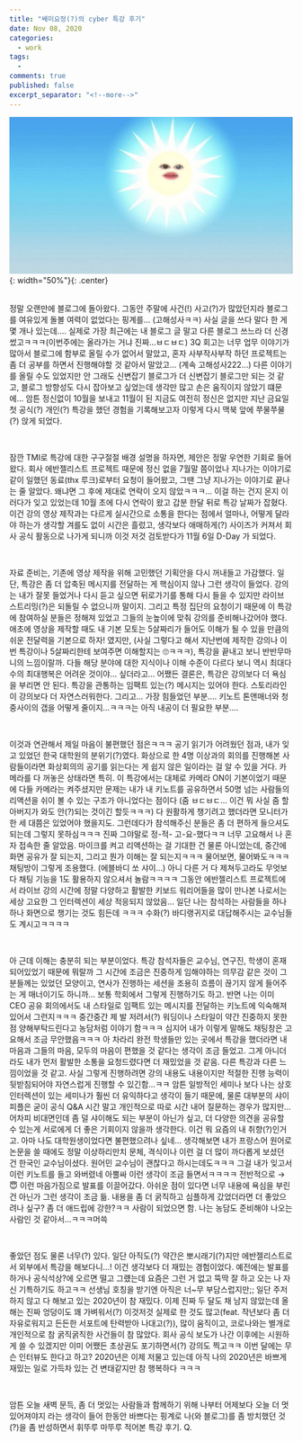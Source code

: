 ```yaml
---
title: "쌔미요정(?)의 cyber 특강 후기" 
date: Nov 08, 2020 
categories: 
  - work 
tags: 
  - 
comments: true 
published: false
excerpt_separator: "<!--more-->"
---
```


![input](/images/the-first-special-lecture.png){: width="50%"}{: .center}  
<br>

정말 오랜만에 블로그에 돌아왔다. 그동안 주말에 사건(!) 사고(?)가 많았던지라 블로그를 여유있게 돌볼 여력이 없었다는 핑계를… (고해성사ㅋㅋ) 사실 글을 쓰다 말다 한 게 몇 개나 있는데…. 실제로 가장 최근에는 내 블로그 글 말고 다른 블로그 쓰느라 더 신경썼고ㅋㅋㅋ(이번주에는 올라가는 거냐 진짜…ㅂㄷㅂㄷ) 3Q 회고는 너무 업무 이야기가 많아서 블로그에 함부로 올릴 수가 없어서 말았고, 혼자 사부작사부작 하던 프로젝트는 좀 더 공부를 하면서 진행해야할 것 같아서 말았고… (계속 고해성사222…) 다른 이야기를 올릴 수도 있었지만 안 그래도 신변잡기 블로그가 더 신변잡기 블로그만 되는 것 같고, 블로그 방향성도 다시 잡아보고 싶었는데 생각만 많고 손은 움직이지 않았기 떄문에… 암튼 정신없이 10월을 보내고 11월이 된 지금도 여전히 정신은 없지만 지난 금요일 첫 공식(?) 개인(?) 특강을 했던 경험을 기록해보고자 이렇게 다시 맥북 앞에 쭈물쭈물(?) 앉게 되었다.<!--more-->

<br>

잠깐 TMI로 특강에 대한 구구절절 배경 설명을 하자면, 제안은 정말 우연한 기회로 들어왔다. 회사 에반젤리스트 프로젝트 때문에 정신 없을 7월말 쯤이었나 지나가는 이야기로 같이 일했던 동료(thx 루크)로부터 요청이 들어왔고, 그땐 그냥 지나가는 이야기로 끝나는 줄 알았다. 왜냐면 그 후에 제대로 연락이 오지 않았ㅋㅋㅋ… 이걸 하는 건지 몬지 이러다가 잊고 있었는데 10월 초에 다시 연락이 왔고 갑분 한달 뒤로 특강 날짜가 잡혔다. 이건 강의 영상 제작과는 다르게 실시간으로 소통을 한다는 점에서 얼마나, 어떻게 달라야 하는가 생각할 겨를도 없이 시간은 흘렀고, 생각보다 애매하게(?) 사이즈가 커져서 회사 공식 활동으로 나가게 되니까 이것 저것 검토받다가 11월 6일 D-Day 가 되었다.

<br>

자료 준비는, 기존에 영상 제작을 위해 고민했던 기획안을 다시 꺼내들고 가감했다. 일단, 특강은 좀 더 압축된 메시지를 전달하는 게 핵심이지 않나 그런 생각이 들었다. 강의는 내가 잘못 들었거나 다시 듣고 싶으면 뒤로가기를 통해 다시 들을 수 있지만 라이브 스트리밍(?)은 되돌릴 수 없으니까 말이지. 그리고 특정 집단의 요청이기 때문에 이 특강에 참여하실 분들은 정해져 있었고 그들의 눈높이에 맞춰 강의를 준비해나갔어야 했다. 애초에 영상을 제작할 때도 내 기본 모토는 5살짜리가 들어도 이해가 될 수 있을 만큼의 쉬운 전달력을 기본으로 하자! 였지만, (사실 그렇다고 해서 지난번에 제작한 강의나 이번 특강이나 5살짜리한테 보여주면 이해할지는 🙄ㅋㅋㅋ), 특강을 끝내고 보니 반반무마니의 느낌이랄까. 다들 해당 분야에 대한 지식이나 이해 수준이 다르다 보니 역시 최대다수의 최대행복은 어려운 것이야… 싶더라고… 어쨌든 결론은, 특강은 강의보다 더 욕심을 부리면 안 된다. 특강을 관통하는 임팩트 있는(?) 메시지는 있어야 한다. 스토리라인이 강의보다 더 자연스러워한다. 그리고… 가장 힘들었던 부분…. 키노트 톤앤매너와 청중사이의 갭을 어떻게 줄이지…ㅋㅋㅋ는 아직 내공이 더 필요한 부분….

<br>

이것과 연관해서 제일 마음이 불편했던 점은ㅋㅋㅋ 공기 읽기가 어려웠던 점과, 내가 잊고 있었던 한국 대학원의 분위기(?)였다. 화상으로 한 4명 이상과의 회의를 진행해본 사람들이라면 화상회의의 공기를 읽는다는 게 쉽지 않은 일이라는 걸 알 수 있을 거다. 카메라를 다 꺼놓은 상태라면 특히. 이 특강에서는 대체로 카메라 ON이 기본이었기 때문에 다들 카메라는 켜주셨지만 문제는 내가 내 키노트를 공유하면서 50명 넘는 사람들의 리액션을 쉬이 볼 수 있는 구조가 아니었다는 점이다 (줌 ㅂㄷㅂㄷ… 이건 뭐 사실 줌 할아버지가 와도 안(?)되는 것이긴 할듯ㅋㅋㅋ) 다 원활하게 챙기려고 했더라면 모니터가 한 세 대쯤은 있었어야 했을지도. 그런데다가 참석해주신 분들은 좀 더 편하게 들으셔도 되는데 그렇지 못하심ㅋㅋㅋ 진짜 그야말로 정-적- 고-요-했다ㅋㅋ 너무 고요해서 나 혼자 접속한 줄 알았음. 마이크를 켜고 리액션하는 걸 기대한 건 물론 아니었는데, 중간에 화면 공유가 잘 되는지, 그리고 뭔가 이해는 잘 되는지ㅋㅋㅋ 물어보면, 물어봐도ㅋㅋㅋ 채팅방이 그렇게 조용했다. (에블바디 쏘 샤이…) 아니 다른 거 다 제쳐두고라도 무엇보다 채팅 기능을 1도 활용하지 않으셔서 놀람ㅋㅋㅋㅋ 그동안 에반젤리스트 프로젝트에서 라이브 강의 시간에 정말 다양하고 활발한 키보드 워리어들을 많이 만나본 나로서는 세상 고요한 그 인터렉션이 세상 적응되지 않았음… 일단 나는 참석하는 사람들을 하나하나 화면으로 챙기는 것도 힘든데 ㅋㅋㅋ 수화(?) 바디랭귀지로 대답해주시는 교수님들도 계시고ㅋㅋㅋㅋ 

<br>

아 근데 이해는 충분히 되는 부분이었다. 특강 참석자들은 교수님, 연구진, 학생이 혼재되어있었기 때문에 뭐랄까 그 시간에 조금은 진중하게 임해야하는 의무감 같은 것이 그분들께는 있었던 모양이고, 연사가 진행하는 세션을 조용히 흐름이 끊기지 않게 들어주는 게 매너이기도 하니까… 보통 학회에서 그렇게 진행하기도 하고. 반면 나는 이미 CEO 공유 회의에서도 내 스타일로 임팩트 있는 메시지를 전달하는 키노트에 익숙해져 있어서 그런지ㅋㅋㅋ 중간중간 제 발 저려서(?) 워딩이나 스타일이 약간 진중하지 못한 점 양해부탁드린다고 농담처럼 이야기 함ㅋㅋㅋ 심지어 내가 이렇게 말해도 채팅창은 고요해서 조금 무안했음ㅋㅋㅋ 아 차라리 완전 학생들만 있는 곳에서 특강을 했더라면 내 마음과 그들의 마음, 모두의 마음이 편했을 것 같다는 생각이 조금 들었고. 그게 아니더라도 내가 먼저 활발한 소통을 요청드렸다면 더 재밌었을 것 같음. 다른 특강과 다른 느낌이었을 것 같고. 사실 그렇게 진행하려면 강의 내용도 내용이지만 적절한 진행 능력이 뒷받침되어야 자연스럽게 진행할 수 있긴함…ㅋㅋ  암튼 일방적인 세미나 보다 나는 상호 인터렉션이 있는 세미나가 훨씬 더 유익하다고 생각이 들기 때문에, 물론 대부분의 샤이피플은 굳이 공식 Q&A 시간 말고 개인적으로 따로 시간 내어 질문하는 경우가 많지만… 어차피 비대면인데 좀 덜 샤이해도 되는 부분이 아닌가 싶고, 더 다양한 의견을 공유할 수 있는게 서로에게 더 좋은 기회이지 않을까 생각한다. 이건 뭐 요즘의 내 취향(?)인거고. 아마 나도 대학원생이었다면 불편했으려나 싶네…  생각해보면 내가 프랑스어 원어로 논문을 쓸 때에도 정말 이상하리만치 문체, 격식이나 이런 걸 더 많이 까다롭게 보셨던 건 한국인 교수님이셨다. 원어민 교수님이 괜찮다고 하시는데도ㅋㅋㅋ 그걸 내가 잊고서 이런 키노트를 들고 와버렸네 아뿔싸 이런 생각이 조금 들면서ㅋㅋㅋㅋ 전반적으로 → 😇 이런 마음가짐으로 발표를 이끌어갔다. 아쉬운 점이 있다면 너무 내용에 욕심을 부린건 아닌가 그런 생각이 조금 듦. 내용을 좀 더 굵직하고 심플하게 갔었더라면 더 좋았으려나 싶구? 좀 더 애드립에 강한?ㅋㅋ 사람이 되었으면 함. 나는 농담도 준비해야 나오는 사람인 것 같아서…ㅋㅋㅋ머쓱 

<br>

좋았던 점도 물론 너무(?) 있다. 일단 아직도(?) 약간은 뽀시래기(?)지만 에반젤리스트로서 외부에서 특강을 해보다니…! 이건 생각보다 더 재밌는 경험이었다. 예전에는 발표를 하거나 공식석상?에 오르면 떨고 그럤는데 요즘은 그런 거 없고 뚝딱 잘 하고 오는 나 자신 기특하기도 하고ㅋㅋ 선생님 호칭을 받기엔 아직은 너~무 부담스럽지만;; 일단 주저하지 않고 다 해보고 있는 2020년이 참 재밌다. 이제 진짜 두 달도 채 남지 않았는데 올해는 진짜 엉덩이도 꽤 가벼워서(?) 이것저것 실제로 한 것도 많고(feat. 작년보다 좀 더 자유로워지고 든든한 서포트에 탄력받아 나대고(?)), 많이 움직이고, 코로나와는 별개로 개인적으로 참 굵직굵직한 사건들이 참 많았다. 회사 공식 보도가 나간 이후에는 시원하게 쓸 수 있겠지만 이미 어쨌든 초상권도 포기하면서(?) 강의도 찍고ㅋㅋ 이번 달에는 무슨 인터뷰도 한다고 하고? 2020년은 이제 저물고 있는데 아직 나의 2020년은 바쁘게 재밌는 일로 가득차 있는 건 변태같지만 참 행복하다 ㅋㅋㅋ 

<br>

암튼 오늘 새벽 문득, 좀 더 멋있는 사람들과 함께하기 위해 나부터 어제보다 오늘 더 멋있어져야지 라는 생각이 들어 한동안 바쁘다는 핑계로 나(와 블로그)를 좀 방치했던 것(?)을 좀 반성하면서 휘뚜루 마뚜루 적어본 특강 후기. Q.
